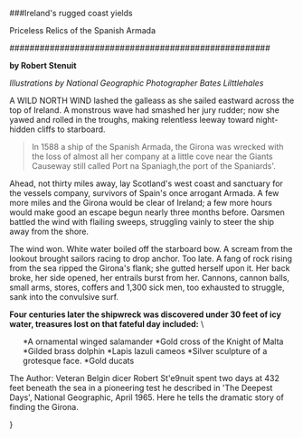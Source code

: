 

 ###Ireland's rugged coast yields

Priceless Relics of the Spanish Armada

####################################################

**by Robert Stenuit**

*Illustrations by National Geographic*
*Photographer Bates Lilttlehales*

A WILD NORTH WIND lashed the galleass as she sailed eastward across the top of Ireland. A monstrous wave had smashed her jury rudder; now she yawed and rolled in the troughs, making relentless leeway toward night-hidden cliffs to starboard.

>In 1588 a ship of the Spanish Armada, the Girona was wrecked with the loss of almost all her company at a little cove near the Giants Causeway still called Port na Spaniagh,the port of the Spaniards'.

Ahead, not thirty miles away, lay Scotland's west coast and sanctuary for the vessels company, survivors of Spain's once arrogant Armada. A few more miles and the Girona would be clear of Ireland; a few more hours would make good an escape begun nearly three months before. Oarsmen battled the wind with flailing sweeps, struggling vainly to steer the ship away from the shore.

The wind won. White water boiled off the starboard bow. A scream from the lookout brought sailors racing to drop anchor. Too late. A fang of rock rising from the sea ripped the Girona's flank; she gutted herself upon it. Her back broke, her side opened, her entrails burst from her. Cannons, cannon balls, small arms, stores, coffers and 1,300 sick men, too exhausted to struggle, sank into the convulsive surf.

<strong>Four centuries later the shipwreck was discovered under 30 feet of icy water, treasures lost on that fateful day included:</strong>
\
<ul>   
    <il> *A ornamental winged salamander</il>
<il>*Gold cross of the Knight of Malta</il>
<il>*Gilded brass dolphin</il>
<il>*Lapis lazuli cameos</il>
<il>*Silver sculpture of a grotesque face.</il>
<il>*Gold ducats</il>
</ul>

The Author: Veteran Belgin dicer Robert St\'e9nuit spent two days at 432 feet beneath the sea in a pioneering test he described in 'The Deepest Days', National Geographic, April 1965. Here he tells the dramatic story of finding the Girona.

}